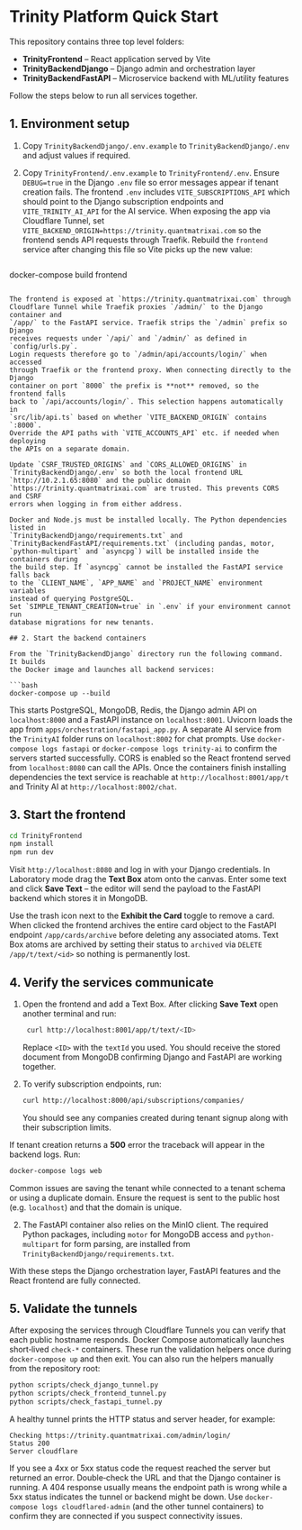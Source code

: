 # Trinity Platform Quick Start

This repository contains three top level folders:

- **TrinityFrontend** – React application served by Vite
- **TrinityBackendDjango** – Django admin and orchestration layer
- **TrinityBackendFastAPI** – Microservice backend with ML/utility features

Follow the steps below to run all services together.

## 1. Environment setup

1. Copy `TrinityBackendDjango/.env.example` to `TrinityBackendDjango/.env` and adjust values if required.
2. Copy `TrinityFrontend/.env.example` to `TrinityFrontend/.env`.
   Ensure `DEBUG=true` in the Django `.env` file so error messages appear if
   tenant creation fails.
   The frontend `.env` includes `VITE_SUBSCRIPTIONS_API` which should point to
   the Django subscription endpoints and `VITE_TRINITY_AI_API` for the AI
   service.
  When exposing the app via Cloudflare Tunnel, set
  `VITE_BACKEND_ORIGIN=https://trinity.quantmatrixai.com` so the frontend sends
  API requests through Traefik. Rebuild the `frontend` service after changing
  this file so Vite picks up the new value:

   ```bash
  docker-compose build frontend
  ```

  The frontend is exposed at `https://trinity.quantmatrixai.com` through
  Cloudflare Tunnel while Traefik proxies `/admin/` to the Django container and
  `/app/` to the FastAPI service. Traefik strips the `/admin` prefix so Django
  receives requests under `/api/` and `/admin/` as defined in `config/urls.py`.
  Login requests therefore go to `/admin/api/accounts/login/` when accessed
  through Traefik or the frontend proxy. When connecting directly to the Django
  container on port `8000` the prefix is **not** removed, so the frontend falls
  back to `/api/accounts/login/`. This selection happens automatically in
  `src/lib/api.ts` based on whether `VITE_BACKEND_ORIGIN` contains `:8000`.
  Override the API paths with `VITE_ACCOUNTS_API` etc. if needed when deploying
  the APIs on a separate domain.

  Update `CSRF_TRUSTED_ORIGINS` and `CORS_ALLOWED_ORIGINS` in
  `TrinityBackendDjango/.env` so both the local frontend URL
  `http://10.2.1.65:8080` and the public domain
  `https://trinity.quantmatrixai.com` are trusted. This prevents CORS and CSRF
  errors when logging in from either address.

Docker and Node.js must be installed locally. The Python dependencies listed in
`TrinityBackendDjango/requirements.txt` and
`TrinityBackendFastAPI/requirements.txt` (including pandas, motor,
`python-multipart` and `asyncpg`) will be installed inside the containers during
the build step. If `asyncpg` cannot be installed the FastAPI service falls back
to the `CLIENT_NAME`, `APP_NAME` and `PROJECT_NAME` environment variables
instead of querying PostgreSQL.
Set `SIMPLE_TENANT_CREATION=true` in `.env` if your environment cannot run
database migrations for new tenants.

## 2. Start the backend containers

From the `TrinityBackendDjango` directory run the following command. It builds
the Docker image and launches all backend services:

```bash
docker-compose up --build
```

This starts PostgreSQL, MongoDB, Redis, the Django admin API on `localhost:8000`
and a FastAPI instance on `localhost:8001`. Uvicorn loads the app from
`apps/orchestration/fastapi_app.py`. A separate AI service from the `TrinityAI`
folder runs on `localhost:8002` for chat prompts. Use `docker-compose logs
fastapi` or `docker-compose logs trinity-ai` to confirm the servers started
successfully. CORS is enabled so the React frontend served from `localhost:8080`
can call the APIs. Once the containers finish installing dependencies the text
service is reachable at `http://localhost:8001/app/t` and Trinity AI at
`http://localhost:8002/chat`.

## 3. Start the frontend

```bash
cd TrinityFrontend
npm install
npm run dev
```

Visit `http://localhost:8080` and log in with your Django credentials. In
Laboratory mode drag the **Text Box** atom onto the canvas. Enter some text and
click **Save Text** – the editor will send the payload to the FastAPI backend
which stores it in MongoDB.

Use the trash icon next to the **Exhibit the Card** toggle to remove a card.
When clicked the frontend archives the entire card object to the FastAPI
endpoint `/app/cards/archive` before deleting any associated atoms.
Text Box atoms are archived by setting their status to `archived` via
`DELETE /app/t/text/<id>` so nothing is permanently lost.

## 4. Verify the services communicate

1. Open the frontend and add a Text Box. After clicking **Save Text** open
   another terminal and run:

   ```bash
    curl http://localhost:8001/app/t/text/<ID>
   ```

   Replace `<ID>` with the `textId` you used. You should receive the stored
   document from MongoDB confirming Django and FastAPI are working together.

3. To verify subscription endpoints, run:

   ```bash
   curl http://localhost:8000/api/subscriptions/companies/
   ```

   You should see any companies created during tenant signup along with their
   subscription limits.

If tenant creation returns a **500** error the traceback will appear in the
backend logs. Run:

```bash
docker-compose logs web
```

Common issues are saving the tenant while connected to a tenant schema or using
a duplicate domain. Ensure the request is sent to the public host (e.g.
`localhost`) and that the domain is unique.

2. The FastAPI container also relies on the MinIO client. The required Python
   packages, including `motor` for MongoDB access and `python-multipart` for
   form parsing, are installed from `TrinityBackendDjango/requirements.txt`.

With these steps the Django orchestration layer, FastAPI features and the
React frontend are fully connected.

## 5. Validate the tunnels

After exposing the services through Cloudflare Tunnels you can verify that each
public hostname responds. Docker Compose automatically launches short‑lived
`check-*` containers. These run the validation helpers once during
`docker-compose up` and then exit. You can also run the helpers manually from
the repository root:

```bash
python scripts/check_django_tunnel.py
python scripts/check_frontend_tunnel.py
python scripts/check_fastapi_tunnel.py
```

A healthy tunnel prints the HTTP status and server header, for example:

```
Checking https://trinity.quantmatrixai.com/admin/login/
Status 200
Server cloudflare
```

If you see a 4xx or 5xx status code the request reached the server but
returned an error. Double‑check the URL and that the Django container is
running. A 404 response usually means the endpoint path is wrong while a 5xx
status indicates the tunnel or backend might be down. Use `docker-compose logs
cloudflared-admin` (and the other tunnel containers) to confirm they are
connected if you suspect connectivity
issues.


